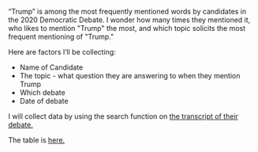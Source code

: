 “Trump” is among the most frequently mentioned words by candidates in the 2020 Democratic Debate. 
I wonder how many times they mentioned it, who likes to mention "Trump" the most, and which topic solicits the most frequent mentioning of "Trump."

Here are factors I’ll be collecting:
* Name of Candidate 
* The topic - what question they are answering to when they mention Trump
* Which debate
* Date of debate

I will collect data by using the search function on [the transcript of their debate.](https://time.com/5615358/2020-first-democratic-debate-transcript/)

The table is [here.](https://docs.google.com/spreadsheets/d/1IlC79sEBOZyba5zY09BBu51-0xoXwG2Cyz453Nng0Qk/edit?usp=sharing)
